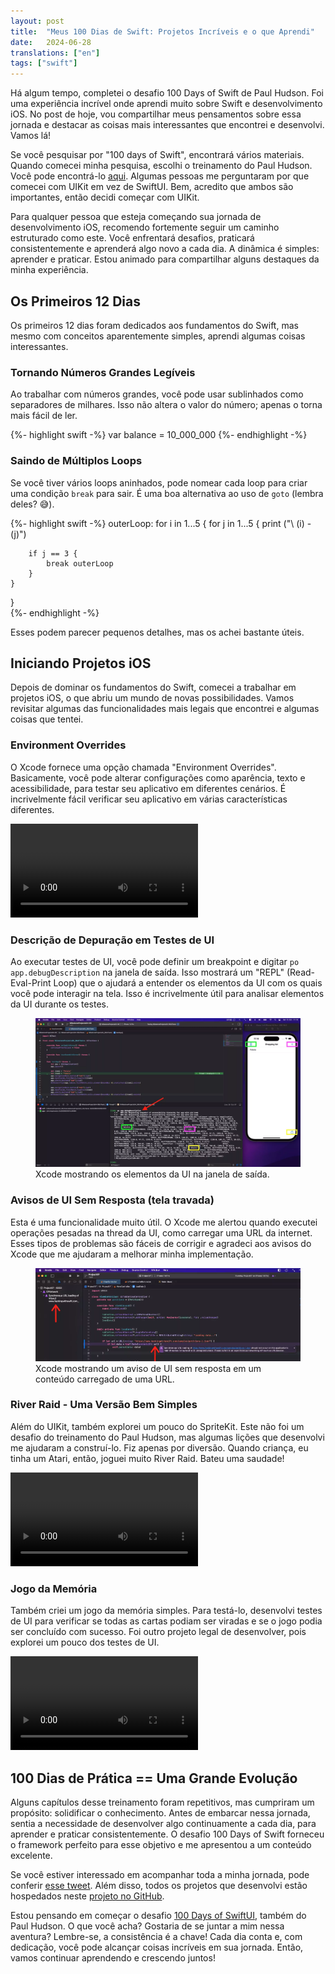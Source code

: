 ```yaml
---
layout: post
title:  "Meus 100 Dias de Swift: Projetos Incríveis e o que Aprendi"
date:   2024-06-28
translations: ["en"]
tags: ["swift"]
---
```


<p class="intro"><span class="dropcap">H</span>á algum tempo, completei o desafio 100 Days of Swift de Paul Hudson. Foi uma experiência incrível onde aprendi muito sobre Swift e desenvolvimento iOS. No post de hoje, vou compartilhar meus pensamentos sobre essa jornada e destacar as coisas mais interessantes que encontrei e desenvolvi. Vamos lá!</p>

Se você pesquisar por "100 days of Swift", encontrará vários materiais. Quando comecei minha pesquisa, escolhi o treinamento do Paul Hudson. Você pode encontrá-lo [aqui][100_days_of_swift]. Algumas pessoas me perguntaram por que comecei com UIKit em vez de SwiftUI. Bem, acredito que ambos são importantes, então decidi começar com UIKit.

Para qualquer pessoa que esteja começando sua jornada de desenvolvimento iOS, recomendo fortemente seguir um caminho estruturado como este. Você enfrentará desafios, praticará consistentemente e aprenderá algo novo a cada dia. A dinâmica é simples: aprender e praticar. Estou animado para compartilhar alguns destaques da minha experiência.

## Os Primeiros 12 Dias

Os primeiros 12 dias foram dedicados aos fundamentos do Swift, mas mesmo com conceitos aparentemente simples, aprendi algumas coisas interessantes.

### Tornando Números Grandes Legíveis

Ao trabalhar com números grandes, você pode usar sublinhados como separadores de milhares. Isso não altera o valor do número; apenas o torna mais fácil de ler.

{%- highlight swift -%}
var balance = 10_000_000
{%- endhighlight -%}

### Saindo de Múltiplos Loops

Se você tiver vários loops aninhados, pode nomear cada loop para criar uma condição `break` para sair. É uma boa alternativa ao uso de `goto` (lembra deles? 😅).

{%- highlight swift -%}
outerLoop: for i in 1...5 {
    for j in 1...5 {
        print ("\ (i) - \(j)")

        if j == 3 {
            break outerLoop
        }
    }
}        
{%- endhighlight -%}

Esses podem parecer pequenos detalhes, mas os achei bastante úteis.

## Iniciando Projetos iOS

Depois de dominar os fundamentos do Swift, comecei a trabalhar em projetos iOS, o que abriu um mundo de novas possibilidades. Vamos revisitar algumas das funcionalidades mais legais que encontrei e algumas coisas que tentei.

### Environment Overrides

O Xcode fornece uma opção chamada "Environment Overrides". Basicamente, você pode alterar configurações como aparência, texto e acessibilidade, para testar seu aplicativo em diferentes cenários. É incrivelmente fácil verificar seu aplicativo em várias características diferentes.

<video controls aria-labelledby="Environment Overrides do Xcode" aria-describedby="O vídeo mostra o Xcode e o Simulador iOS lado a lado. O aplicativo está em execução e há um botão na parte inferior da barra de ferramentas do Xcode que revela a ferramenta de Environment Overrides. Ao alterar as configurações disponíveis de aparência, texto e acessibilidade, você vê as alterações diretamente no aplicativo em execução.">
    <source src="/assets/videos/xcode_environment_overrides.mp4" type="video/mp4">
    Seu navegador não suporta reprodução de vídeo.
</video>

### Descrição de Depuração em Testes de UI

Ao executar testes de UI, você pode definir um breakpoint e digitar `po app.debugDescription` na janela de saída. Isso mostrará um "REPL" (Read-Eval-Print Loop) que o ajudará a entender os elementos da UI com os quais você pode interagir na tela. Isso é incrivelmente útil para analisar elementos da UI durante os testes.

<figure>
	<img src="/assets/img/xcode_uitests_debug.webp" alt="Xcode mostrando os elementos da UI na tela na janela de saída."> 
	<figcaption>Xcode mostrando os elementos da UI na janela de saída.</figcaption>
</figure>

### Avisos de UI Sem Resposta (tela travada)

Esta é uma funcionalidade muito útil. O Xcode me alertou quando executei operações pesadas na thread da UI, como carregar uma URL da internet. Esses tipos de problemas são fáceis de corrigir e agradeci aos avisos do Xcode que me ajudaram a melhorar minha implementação.

<figure>
	<img src="/assets/img/xcode_unresponsiveness_ui_warning.webp" alt="Xcode mostrando um aviso de UI sem resposta em um conteúdo carregado de uma URL."> 
	<figcaption>Xcode mostrando um aviso de UI sem resposta em um conteúdo carregado de uma URL.</figcaption>
</figure>

### River Raid - Uma Versão Bem Simples

Além do UIKit, também explorei um pouco do SpriteKit. Este não foi um desafio do treinamento do Paul Hudson, mas algumas lições que desenvolvi me ajudaram a construí-lo. Fiz apenas por diversão. Quando criança, eu tinha um Atari, então, joguei muito River Raid. Bateu uma saudade!

<video controls aria-labelledby="River Raid versão simples, feito com SpriteKit" aria-describedby="O vídeo mostra o Xcode e o Simulador iOS lado a lado. O aplicativo foi feito usando SpriteKit e é uma versão simples do jogo River Raid do Atari.">
    <source src="/assets/videos/river_rider_little_made_by_spritekit.mp4" type="video/mp4">
    Seu navegador não suporta reprodução de vídeo.
</video>

### Jogo da Memória

Também criei um jogo da memória simples. Para testá-lo, desenvolvi testes de UI para verificar se todas as cartas podiam ser viradas e se o jogo podia ser concluído com sucesso. Foi outro projeto legal de desenvolver, pois explorei um pouco dos testes de UI.

<video controls aria-labelledby="Um jogo da memória testado com testes de UI" aria-describedby="O vídeo mostra o Xcode e o iPad Simulator. O aplicativo foi feito usando UIKit e é um jogo da memória. Os testes de UI abrem todos os pares até que o jogo termine.">
    <source src="/assets/videos/test_memory_game_using_uitests.mp4" type="video/mp4">
    Seu navegador não suporta reprodução de vídeo.
</video>

## 100 Dias de Prática == Uma Grande Evolução

Alguns capítulos desse treinamento foram repetitivos, mas cumpriram um propósito: solidificar o conhecimento. Antes de embarcar nessa jornada, sentia a necessidade de desenvolver algo continuamente a cada dia, para aprender e praticar consistentemente. O desafio 100 Days of Swift forneceu o framework perfeito para esse objetivo e me apresentou a um conteúdo excelente.

Se você estiver interessado em acompanhar toda a minha jornada, pode conferir [esse tweet][100_days_of_swift_journey]. Além disso, todos os projetos que desenvolvi estão hospedados neste [projeto no GitHub][github_project].

Estou pensando em começar o desafio [100 Days of SwiftUI][100_days_of_swiftui], também do Paul Hudson. O que você acha? Gostaria de se juntar a mim nessa aventura? Lembre-se, a consistência é a chave! Cada dia conta e, com dedicação, você pode alcançar coisas incríveis em sua jornada. Então, vamos continuar aprendendo e crescendo juntos!

[100_days_of_swift]:         https://www.hackingwithswift.com/100
[100_days_of_swiftui]:       https://www.hackingwithswift.com/100/swiftui
[100_days_of_swift_journey]: https://x.com/ionixjunior/status/1569005323314425859
[github_project]:            https://github.com/ionixjunior/100DaysOfSwift